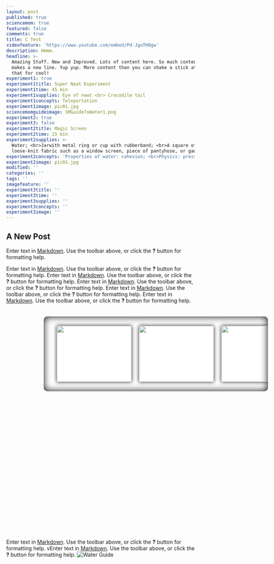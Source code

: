 ```yaml
---
layout: post
published: true
sciencemom: true
featured: false
comments: true
title: C Test
videofeature: 'https://www.youtube.com/embed/Pd-JguTH8gw'
description: Hmmm.
headline: >-
  Amazing Stuff. New and Improved. Lots of content here. So much content that it
  makes a new line. Yup yup. More content than you can shake a stick at. How's
  that for cool!
experiment1: true
experiment1title: Super Neat Experiment
experiment1time: 45 min
experiment1supplies: Eye of newt <br> Crocodile tail
experiment1concepts: Teleportation
experiment1image: pic01.jpg
sciencemomguideimage: SMGuideToWater1.png
experiment2: true
experiment3: false
experiment2title: Magic Screen
experiment2time: 15 min
experiment2supplies: >-
  Water; <br>Jarwith metal ring or cup with rubberband; <br>A square of
  loose-knit fabric such as a window screen, piece of pantyhose, or gauze
experiment2concepts: 'Properties of water: cohesion; <br>Physics: pressure, balanced forces;'
experiment2image: pic01.jpg
modified: ''
categories: ''
tags: ''
imagefeature: ''
experiment3title: ''
experiment3time: ''
experiment3supplies: ''
experiment3concepts: ''
experiment3image: ''
---
```

## A New Post

Enter text in [Markdown](http://daringfireball.net/projects/markdown/). Use the toolbar above, or click the **?** button for formatting help. 


Enter text in [Markdown](http://daringfireball.net/projects/markdown/). Use the toolbar above, or click the **?** button for formatting help. Enter text in [Markdown](http://daringfireball.net/projects/markdown/). Use the toolbar above, or click the **?** button for formatting help. Enter text in [Markdown](http://daringfireball.net/projects/markdown/). Use the toolbar above, or click the **?** button for formatting help. 
Enter text in [Markdown](http://daringfireball.net/projects/markdown/). Use the toolbar above, or click the **?** button for formatting help. Enter text in [Markdown](http://daringfireball.net/projects/markdown/). Use the toolbar above, or click the **?** button for formatting help. 

<style>
.containment {
	transform: rotate(-90deg);
  transform-origin:80% 10%;
	background: white;
	width: 200px;
	height: 600px;
	overflow: scroll;
  text-align: center;
  border-radius: 10px;
  box-shadow: inset 0 0 20px black;
	}

.unit {
  transform: rotate(90deg);  
  transform-origin:50% 50%; 
	height: 150px;
  width: 200px;
  margin: 60px 0 10px;
  display: inline-block;
  box-shadow: 0 0 10px #222;
	}
</style>

<div class="containment">
  
 <img src="http://lorempixel.com/150/200/animals/1" class="unit"/>
  <img src="http://lorempixel.com/150/200/nature/1" class="unit"/>
  <img src="http://lorempixel.com/150/200/nature/2" class="unit"/>
  <img src="http://lorempixel.com/150/200/animals/4" class="unit"/>
  <img src="http://lorempixel.com/150/200/nature/3" class="unit"/>
  <img src="http://lorempixel.com/150/200/animals/7" class="unit"/>
  <img src="{{site.baseurl}}/images/0.png" class="unit">
  
</div>


Enter text in [Markdown](http://daringfireball.net/projects/markdown/). Use the toolbar above, or click the **?** button for formatting help. vEnter text in [Markdown](http://daringfireball.net/projects/markdown/). Use the toolbar above, or click the **?** button for formatting help.
![Water Guide]({{site.baseurl}}/images/SMGuideToWater1.png)
